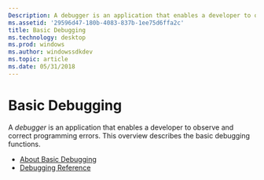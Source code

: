 ```yaml
---
Description: A debugger is an application that enables a developer to observe and correct programming errors. This overview describes the basic debugging functions.
ms.assetid: '29596d47-180b-4083-837b-1ee75d6ffa2c'
title: Basic Debugging
ms.technology: desktop
ms.prod: windows
ms.author: windowssdkdev
ms.topic: article
ms.date: 05/31/2018
---
```


# Basic Debugging

A *debugger* is an application that enables a developer to observe and correct programming errors. This overview describes the basic debugging functions.

-   [About Basic Debugging](about-basic-debugging.md)
-   [Debugging Reference](debugging-reference.md)

 

 



